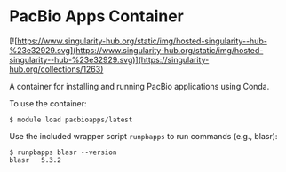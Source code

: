 # PacBio Apps Container
[![https://www.singularity-hub.org/static/img/hosted-singularity--hub-%23e32929.svg](https://www.singularity-hub.org/static/img/hosted-singularity--hub-%23e32929.svg)](https://singularity-hub.org/collections/1263)

A container for installing and running PacBio applications using Conda.

To use the container:
```
$ module load pacbioapps/latest
```

Use the included wrapper script ```runpbapps``` to run commands (e.g., blasr):

```
$ runpbapps blasr --version
blasr	5.3.2
```


